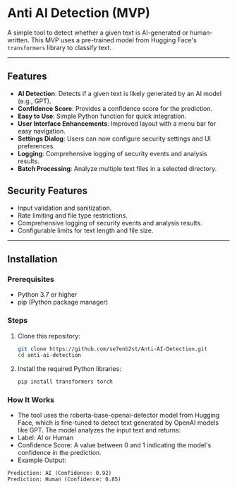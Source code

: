 # Anti AI Detection (MVP)

A simple tool to detect whether a given text is AI-generated or human-written. This MVP uses a pre-trained model from Hugging Face's `transformers` library to classify text.

---

## Features
- **AI Detection**: Detects if a given text is likely generated by an AI model (e.g., GPT).
- **Confidence Score**: Provides a confidence score for the prediction.
- **Easy to Use**: Simple Python function for quick integration.
- **User Interface Enhancements**: Improved layout with a menu bar for easy navigation.
- **Settings Dialog**: Users can now configure security settings and UI preferences.
- **Logging**: Comprehensive logging of security events and analysis results.
- **Batch Processing**: Analyze multiple text files in a selected directory.

## Security Features
- Input validation and sanitization.
- Rate limiting and file type restrictions.
- Comprehensive logging of security events and analysis results.
- Configurable limits for text length and file size.

---

## Installation

### Prerequisites
- Python 3.7 or higher
- pip (Python package manager)

### Steps
1. Clone this repository:
   ```bash
   git clone https://github.com/se7enb2st/Anti-AI-Detection.git
   cd anti-ai-detection
2. Install the required Python libraries:
   ```bash
   pip install transformers torch

### How It Works
- The tool uses the roberta-base-openai-detector model from Hugging Face, which is fine-tuned to detect text generated by OpenAI models like GPT. The model analyzes the input text and returns:
- Label: AI or Human
- Confidence Score: A value between 0 and 1 indicating the model's confidence in the prediction.
- Example Output:
 ```
Prediction: AI (Confidence: 0.92)
Prediction: Human (Confidence: 0.85)
